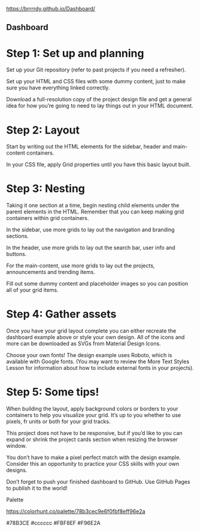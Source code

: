 https://brrrrdy.github.io/Dashboard/

## Dashboard

# Step 1: Set up and planning

Set up your Git repository (refer to past projects if you need a refresher).

Set up your HTML and CSS files with some dummy content, just to make sure you have everything linked correctly.

Download a full-resolution copy of the project design file and get a general idea for how you’re going to need to lay things out in your HTML document.

# Step 2: Layout

Start by writing out the HTML elements for the sidebar, header and main-content containers.

In your CSS file, apply Grid properties until you have this basic layout built.

# Step 3: Nesting

Taking it one section at a time, begin nesting child elements under the parent elements in the HTML. Remember that you can keep making grid containers within grid containers.

In the sidebar, use more grids to lay out the navigation and branding sections.

In the header, use more grids to lay out the search bar, user info and buttons.

For the main-content, use more grids to lay out the projects, announcements and trending items.

Fill out some dummy content and placeholder images so you can position all of your grid items.

# Step 4: Gather assets

Once you have your grid layout complete you can either recreate the dashboard example above or style your own design.
All of the icons and more can be downloaded as SVGs from Material Design Icons.

Choose your own fonts! The design example uses Roboto, which is available with Google fonts. (You may want to review the More Text Styles Lesson for information about how to include external fonts in your projects).

# Step 5: Some tips!

When building the layout, apply background colors or borders to your containers to help you visualize your grid.
It’s up to you whether to use pixels, fr units or both for your grid tracks.

This project does not have to be responsive, but if you’d like to you can expand or shrink the project cards section when resizing the browser window.

You don’t have to make a pixel perfect match with the design example. Consider this an opportunity to practice your CSS skills with your own designs.

Don’t forget to push your finished dashboard to GitHub. Use GitHub Pages to publish it to the world!

Palette

https://colorhunt.co/palette/78b3cec9e6f0fbf8eff96e2a

#78B3CE
#cccccc
#FBF8EF
#F96E2A

<!-- STRUCTURE (DESKTOP) -->

<!--

---------- CONTAINER ----------

  > TOP NAV ---- Behavior: regular flow ----

    > search
      search form

    > welcome
      welcome message
      profile picture

    > profile
      name
      profile picture
      icons

    > action buttons
      new
      upload
      share

  > SIDE NAV ---- Behavior: Stay in place on left hand of screen while scrolling ----

    > logo
      icon
      title

    > menu links 1
      home
      profile
      messages
      history
      tasks
      communities

    > menu links 2
      settings
      support
      privacy

  > MAIN BODY

    > my projects ---- Behavior: scrollable ----
      > cards
        > card type 1
          title
          subtitle
          image
          description
          action buttons
            edit
            delete
        > card type 2
          title
          subtitle
          image
          description
          action buttons
            edit
            delete
        > card type 3
          title
          subtitle
          image
          description
          action buttons
            edit
            delete

    > announcements section ---- Behavior: static ----
      > announcments
      > announcement card
          title
          subtitle
          description

      > trending
      > trending card
          title
          subtitle
          description

  > FOOTER


  -->

<!-- RESPONSIVENESS -->
